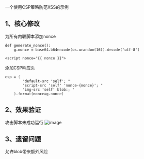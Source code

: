 一个使用CSP策略防范XSS的示例

## 1、核心修改
为所有内联脚本添加nonce
```
def generate_nonce():
    g.nonce = base64.b64encode(os.urandom(16)).decode('utf-8')
```
```
<script nonce="{{ nonce }}">
```
添加CSP响应头
```
csp = (
        "default-src 'self'; "
        "script-src 'self' 'nonce-{nonce}'; "
        "img-src 'self' blob:; "
    ).format(nonce=g.nonce)
```
## 2、效果验证
攻击脚本未成功运行
![image](https://github.com/user-attachments/assets/bc5a0514-9042-495d-9eaf-b5e99f43968c)

## 3、遗留问题
允许blob带来额外风险
